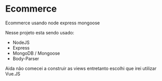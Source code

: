 # Ecommerce
Ecommerce usando node express mongoose

Nesse projeto esta sendo usado:
  + NodeJS
  + Express
  + MongoDB / Mongoose
  + Body-Parser

Aida não comecei a construir as views entretanto escolhi que irei utilizar Vue.JS
  
